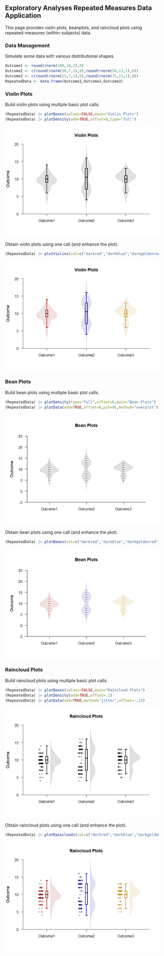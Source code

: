 ## Exploratory Analyses Repeated Measures Data Application

This page provides violin plots, beanplots, and raincloud plots using repeated-measures (within-subjects) data.

### Data Management

Simulate some data with various distributional shapes.

```r
Outcome1 <- round(rnorm(100,10,2),0)
Outcome2 <- c(round(rnorm(50,7,1),0),round(rnorm(50,13,1),0))
Outcome3 <- c(round(rnorm(25,7,1),0),round(rnorm(75,11,1),0))
RepeatedData <- data.frame(Outcome1,Outcome2,Outcome3)
```

### Violin Plots

Build violin plots using multiple basic plot calls.

```r
(RepeatedData) |> plotBoxes(values=FALSE,main="Violin Plots")
(RepeatedData) |> plotDensity(add=TRUE,offset=0,type="full")
```

![](figures/Exploratory-Repeated-ViolinsA-1.png)<!-- -->

Obtain violin plots using one call (and enhance the plot).

```r
(RepeatedData) |> plotViolins(col=c("darkred","darkblue","darkgoldenrod"))
```

![](figures/Exploratory-Repeated-ViolinsB-1.png)<!-- -->

### Bean Plots

Build bean plots using multiple basic plot calls.

```r
(RepeatedData) |> plotDensity(type="full",offset=0,main="Bean Plots")
(RepeatedData) |> plotData(add=TRUE,offset=0,pch=95,method="overplot")
```

![](figures/Exploratory-Repeated-BeansA-1.png)<!-- -->

Obtain bean plots using one call (and enhance the plot).

```r
(RepeatedData) |> plotBeans(col=c("darkred","darkblue","darkgoldenrod"))
```

![](figures/Exploratory-Repeated-BeansB-1.png)<!-- -->

### Raincloud Plots

Build raincloud plots using multiple basic plot calls.

```r
(RepeatedData) |> plotBoxes(values=FALSE,main="Raincloud Plots")
(RepeatedData) |> plotDensity(add=TRUE,offset=.1)
(RepeatedData) |> plotData(add=TRUE,method="jitter",offset=-.15)
```

![](figures/Exploratory-Repeated-RaincloudsA-1.png)<!-- -->

Obtain raincloud plots using one call (and enhance the plot).

```r
(RepeatedData) |> plotRainclouds(col=c("darkred","darkblue","darkgoldenrod"))
```

![](figures/Exploratory-Repeated-RaincloudsB-1.png)<!-- -->
